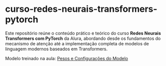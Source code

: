 # curso-redes-neurais-transformers-pytorch

Este repositório reúne o conteúdo prático e teórico do curso **Redes Neurais Transformers com PyTorch** da Alura, abordando desde os fundamentos do mecanismo de atenção até a implementação completa de modelos de linguagem modernos baseados em Transformers.

Modelo treinado na aula: [Pesos e Configurações do Modelo](https://drive.google.com/drive/folders/1gVxP-QcHCTvVXW4XIr5bJhu_qH7-aogf?usp=sharing)
